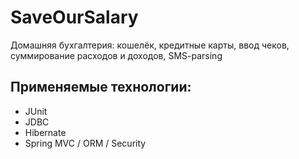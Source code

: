 # SaveOurSalary
Домашняя бухгалтерия: кошелёк, кредитные карты, ввод чеков, суммирование расходов и доходов, SMS-parsing

Применяемые технологии:
-----------------------
* JUnit
* JDBC
* Hibernate
* Spring MVC / ORM / Security

